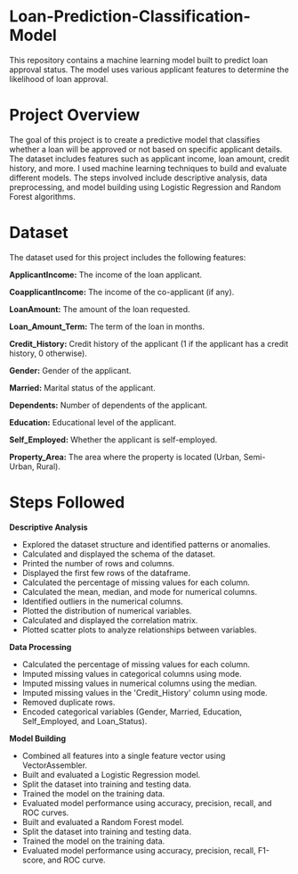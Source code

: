 # Loan-Prediction-Classification-Model
This repository contains a machine learning model built to predict loan approval status. The model uses various applicant features to determine the likelihood of loan approval.

# Project Overview
The goal of this project is to create a predictive model that classifies whether a loan will be approved or not based on specific applicant details. The dataset includes features such as applicant income, loan amount, credit history, and more. I used machine learning techniques to build and evaluate different models. The steps involved include descriptive analysis, data preprocessing, and model building using Logistic Regression and Random Forest algorithms.

# Dataset
The dataset used for this project includes the following features:

**ApplicantIncome:** The income of the loan applicant.

**CoapplicantIncome:** The income of the co-applicant (if any).

**LoanAmount:** The amount of the loan requested.

**Loan_Amount_Term:** The term of the loan in months.

**Credit_History:** Credit history of the applicant (1 if the applicant has a credit history, 0 otherwise).

**Gender:** Gender of the applicant.

**Married:** Marital status of the applicant.

**Dependents:** Number of dependents of the applicant.

**Education:** Educational level of the applicant.

**Self_Employed:** Whether the applicant is self-employed.

**Property_Area:** The area where the property is located (Urban, Semi-Urban, Rural).

# Steps Followed 
**Descriptive Analysis** 
- Explored the dataset structure and identified patterns or anomalies.
- Calculated and displayed the schema of the dataset.
- Printed the number of rows and columns.
- Displayed the first few rows of the dataframe.
- Calculated the percentage of missing values for each column.
- Calculated the mean, median, and mode for numerical columns.
- Identified outliers in the numerical columns.
- Plotted the distribution of numerical variables.
- Calculated and displayed the correlation matrix.
- Plotted scatter plots to analyze relationships between variables.

**Data Processing** 
- Calculated the percentage of missing values for each column.
- Imputed missing values in categorical columns using mode.
- Imputed missing values in numerical columns using the median.
- Imputed missing values in the 'Credit_History' column using mode.
- Removed duplicate rows.
- Encoded categorical variables (Gender, Married, Education, Self_Employed, and Loan_Status).

**Model Building**
- Combined all features into a single feature vector using VectorAssembler.
- Built and evaluated a Logistic Regression model.
- Split the dataset into training and testing data.
- Trained the model on the training data.
- Evaluated model performance using accuracy, precision, recall, and ROC curves.
- Built and evaluated a Random Forest model.
- Split the dataset into training and testing data.
- Trained the model on the training data.
- Evaluated model performance using accuracy, precision, recall, F1-score, and ROC curve.
